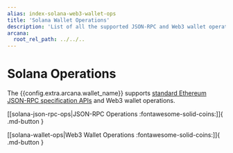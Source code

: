 ```yaml
---
alias: index-solana-web3-wallet-ops
title: 'Solana Wallet Operations'
description: 'List of all the supported JSON-RPC and Web3 wallet operations by the Arcana wallet for Solana blockchain.'
arcana:
  root_rel_path: ../../..
---
```


# Solana Operations

The {{config.extra.arcana.wallet_name}} supports [standard Ethereum JSON-RPC specification APIs](https://docs.solana.com/api/http) and Web3 wallet operations.

[[solana-json-rpc-ops|JSON-RPC Operations :fontawesome-solid-coins:]]{ .md-button }

[[solana-wallet-ops|Web3 Wallet Operations :fontawesome-solid-coins:]]{ .md-button }